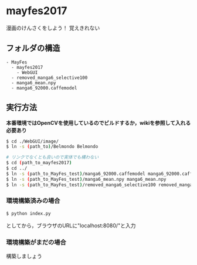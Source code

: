 # mayfes2017
漫画のけんさくをしよう！
覚えきれない

## フォルダの構造
```
- MayFes
  - mayfes2017
    - WebGUI
  - removed_manga6_selective100
  - manga6_mean.npy
  - manga6_92000.caffemodel
```

## 実行方法
**本番環境ではOpenCVを使用しているのでビルドするか，wikiを参照して入れる必要あり**

```bash
$ cd ./WebGUI/image/
$ ln -s (path_to)/Belmondo Belmondo
```

```bash
# リンクでなくとも良いので実体でも構わない
$ cd (path_to_mayfes2017)
$ cd ../
$ ln -s (path_to_MayFes_test)/manga6_92000.caffemodel manga6_92000.caffemodel
$ ln -s (path_to_MayFes_test)/manga6_mean.npy manga6_mean.npy
$ ln -s (path_to_MayFes_test)/removed_manga6_selective100 removed_manga6_selective100
```

### 環境構築済みの場合
```bash
$ python index.py
```
としてから，ブラウザのURLに"localhost:8080/"と入力

### 環境構築がまだの場合
構築しましょう
<!-- ```bash
$ sudo apt-get install python3-pip
$ sudo pip3 install bottle
$ python3 index.py
```
としてから，ブラウザのURLに"localhost:8080/"と入力 -->

